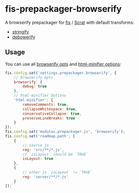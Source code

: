 # fis-prepackager-browserify

A browserify prepackager for [fis](http://fex-team.github.io/fis-site/) / [Scrat](http://scrat.io) with default transforms:

- [stringify](https://www.npmjs.com/package/stringify)
- [debowerify](https://www.npmjs.com/package/debowerify)

## Usage

You can use all [browserify opts](https://github.com/substack/node-browserify#browserifyfiles--opts) and [html-minifier options](https://github.com/kangax/html-minifier#options-quick-reference):

```javascript
fis.config.set('settings.prepackager.browserify', {
    // browserify opts
    browserify: {
        debug: true
    },
    // html-minifier Options
    'html-minifier': {
        removeComments: true,
        collapseWhitespace: true,
        conservativeCollapse: true,
        preserveLineBreaks: true
    }
});
fis.config.set('modules.prepackager.js', 'browserify');
fis.config.set('roadmap.path', [
    {
        // source js
        reg: 'src/**/*.js',
        // `isLayout` should be `TRUE`
        isLayout: true
    },
    {
        // other js `isLayout` != `TRUE`
        reg: 'server/**/*.js'
    }
]);
```
